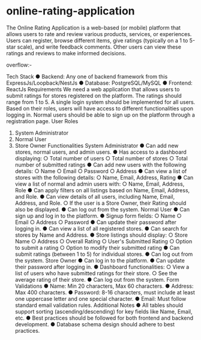 # online-rating-application
The Online Rating Application is a web-based (or mobile) platform that allows users to rate and review various products, services, or experiences. Users can register, browse different items, give ratings (typically on a 1 to 5-star scale), and write feedback comments. Other users can view these ratings and reviews to make informed decisions.

overflow:-

Tech Stack
● Backend: Any one of backend framework from this ExpressJs/Loopback/NestJs
● Database: PostgreSQL/MySQL
● Frontend: ReactJs
Requirements
We need a web application that allows users to submit ratings for stores registered on the
platform. The ratings should range from 1 to 5.
A single login system should be implemented for all users. Based on their roles, users will
have access to different functionalities upon logging in.
Normal users should be able to sign up on the platform through a registration page.
User Roles
1. System Administrator
2. Normal User
3. Store Owner
Functionalities
System Administrator
● Can add new stores, normal users, and admin users.
● Has access to a dashboard displaying:
○ Total number of users
○ Total number of stores
○ Total number of submitted ratings
● Can add new users with the following details:
○ Name
○ Email
○ Password
○ Address
● Can view a list of stores with the following details:
○ Name, Email, Address, Rating
● Can view a list of normal and admin users with:
○ Name, Email, Address, Role
● Can apply filters on all listings based on Name, Email, Address, and Role.
● Can view details of all users, including Name, Email, Address, and Role.
○ If the user is a Store Owner, their Rating should also be displayed.
● Can log out from the system.
Normal User
● Can sign up and log in to the platform.
● Signup form fields:
○ Name
○ Email
○ Address
○ Password
● Can update their password after logging in.
● Can view a list of all registered stores.
● Can search for stores by Name and Address.
● Store listings should display:
○ Store Name
○ Address
○ Overall Rating
○ User's Submitted Rating
○ Option to submit a rating
○ Option to modify their submitted rating
● Can submit ratings (between 1 to 5) for individual stores.
● Can log out from the system.
Store Owner
● Can log in to the platform.
● Can update their password after logging in.
● Dashboard functionalities:
○ View a list of users who have submitted ratings for their store.
○ See the average rating of their store.
● Can log out from the system.
Form Validations
● Name: Min 20 characters, Max 60 characters.
● Address: Max 400 characters.
● Password: 8-16 characters, must include at least one uppercase letter and one
special character.
● Email: Must follow standard email validation rules.
Additional Notes
● All tables should support sorting (ascending/descending) for key fields like Name,
Email, etc.
● Best practices should be followed for both frontend and backend development.
● Database schema design should adhere to best practices.
